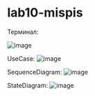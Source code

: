 # lab10-mispis

Терминал:

![image](https://github.com/ferialops/lab10-mispis/assets/90615135/9efb96c7-97f6-4b75-92af-13291ae854f4)

UseCase:
![image](https://github.com/ferialops/lab10-mispis/assets/90615135/4afc19b8-b250-492b-b985-14eeb64ff99c)


SequenceDiagram:
![image](https://github.com/ferialops/lab10-mispis/assets/90615135/f2dd2cd9-26b0-41b3-87ba-e98c889ef3c3)

StateDiagram:
![image](https://github.com/ferialops/lab10-mispis/assets/90615135/6fea520b-abf8-4043-b58a-dbdffbd532a2)

